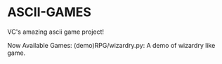 # ASCII-GAMES
VC's amazing ascii game project!

Now Available Games:
(demo)RPG/wizardry.py: A demo of wizardry like game.
